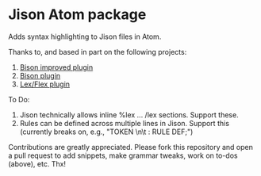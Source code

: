 # Jison Atom package
Adds syntax highlighting to Jison files in Atom.

Thanks to, and based in part on the following projects:
1. [Bison improved plugin](https://github.com/EliaGeretto/language-bison-improved)
2. [Bison plugin](https://github.com/toroidal-code/language-bison)
3. [Lex/Flex plugin](https://github.com/maemre/language-lex-flex)

To Do:
1. Jison technically allows inline %lex ... /lex sections. Support these.
2. Rules can be defined across multiple lines in Jison. Support this (currently breaks on, e.g., "TOKEN \\n\\t : RULE DEF;")

Contributions are greatly appreciated.
Please fork this repository and open a pull request to add snippets, make grammar tweaks, work on to-dos (above), etc. Thx!
